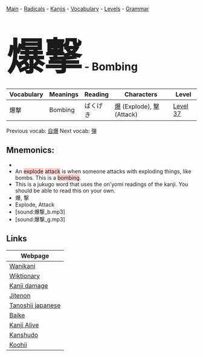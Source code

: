 <style> bigfont {font-size: 100px}</style>
[Main](../README.md) -
[Radicals](../radicals.md) -
[Kanjis](../kanjis.md) -
[Vocabulary](../vocabulary.md) -
[Levels](../levels.md) -
[Grammar](../grammar.md)
# <bigfont> 爆撃</bigfont> - Bombing 

| Vocabulary | Meanings | Reading | Characters | Level |
| --- | --- | --- | --- | --- |
| 爆撃 | Bombing | ばくげき |  [爆](../kanjis/爆.md) (Explode), [撃](../kanjis/撃.md) (Attack) | [Level 37](../levels/wk_level37.md) |

Previous vocab: [自爆](自爆.md) Next vocab: [弾](弾.md) 

## Mnemonics:

* 
* An <span style="background-color:#ffcccb"> explode</span> <span style="background-color:#ffcccb"> attack</span> is when someone attacks with exploding things, like bombs. This is a <span style="background-color:#ffcccb"> bombing</span>.
* This is a jukugo word that uses the on'yomi readings of the kanji. You should be able to read this on your own.
* 爆, 撃
* Explode, Attack
* [sound:爆撃_b.mp3]
* [sound:爆撃_g.mp3]


## Links 

| Webpage |
| --- |
| [Wanikani          ](https://www.wanikani.com/kanji/爆撃) |
| [Wiktionary        ](https://en.wiktionary.org/wiki/爆撃) |
| [Kanji damage      ](http://www.kanjidamage.com/kanji/search?utf8=✓&q=爆撃) |
| [Jitenon           ](https://jitenon.com/kanji/爆撃) |
| [Tanoshii japanese ](https://www.tanoshiijapanese.com/dictionary/kanji.cfm?k=爆撃) |
| [Baike             ](https://baike.baidu.com/item/爆撃) |
| [Kanji Alive       ](https://app.kanjialive.com/爆撃) |
| [Kanshudo          ](https://www.kanshudo.com/searchmn?q=爆撃) |
| [Koohii            ](https://kanji.koohii.com/study/kanji/爆撃) |

